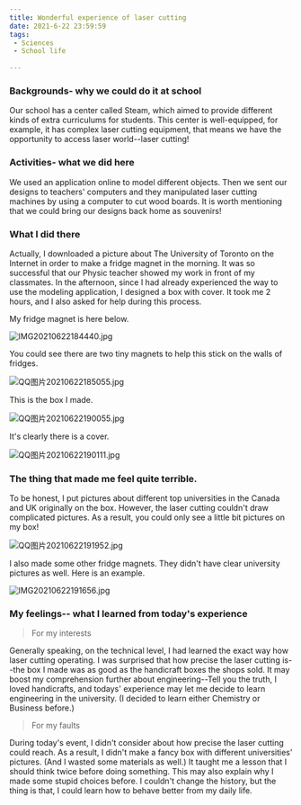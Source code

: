 ```yaml
---
title: Wonderful experience of laser cutting
date: 2021-6-22 23:59:59
tags:
 - Sciences
 - School life
 
---
```


### Backgrounds- why we could do it at school

Our school has a center called Steam, which aimed to provide different kinds of extra curriculums for students. This center is well-equipped, for example, it has complex laser cutting equipment, that means we have the opportunity to access laser world--laser cutting!

### Activities- what we did here

We used an application online to model different objects. Then we sent our designs to teachers' computers and they manipulated laser cutting machines by using a computer to cut wood boards. It is worth mentioning that we could bring our designs back home as souvenirs!

### What I did there

 Actually, I downloaded a picture about The University of Toronto on the Internet in order to make a fridge magnet in the morning. It was so successful that our Physic teacher showed my work in front of my classmates. In the afternoon, since I had already experienced the way to use the modeling application, I designed a box with cover. It took me 2 hours, and I also asked for help during this process.

My fridge magnet is here below.

![IMG20210622184440.jpg](https://i.loli.net/2021/06/22/YXiwg71ICWfBprK.jpg)

You could see there are two tiny magnets to help this stick on the walls of fridges.

![QQ图片20210622185055.jpg](https://i.loli.net/2021/06/22/5oxKdktYDe4FXQC.jpg)

This is the box I made.

![QQ图片20210622190055.jpg](https://i.loli.net/2021/06/22/oU8DjPs9XTdH4nN.jpg)

It's clearly there is a cover.

![QQ图片20210622190111.jpg](https://i.loli.net/2021/06/28/gphnj4QHJGlqASZ.jpg)

### The thing that made me feel quite terrible.

To be honest, I put pictures about different top universities in the Canada and UK originally on the box. However, the laser cutting couldn't draw complicated pictures. As a result, you could only see a little bit pictures on my box!

![QQ图片20210622191952.jpg](https://i.loli.net/2021/06/22/Pu6XIUwHZQsBEtg.jpg)

I also made some other fridge magnets. They didn't have clear university pictures as well. Here is an example.

![IMG20210622191656.jpg](https://i.loli.net/2021/06/22/RHL71ntXGicPayW.jpg)

### My feelings-- what I learned from today's experience 

>For my interests

Generally speaking, on the technical level, I had learned the exact way how laser cutting operating. I was surprised that how precise the laser cutting is--the box I made was as good as the handicraft boxes the shops sold. It may boost my comprehension further about engineering--Tell you the truth, I loved handicrafts, and todays' experience may let me decide to learn engineering in the university. (I decided to learn either Chemistry or Business before.)

>For my faults

During today's event, I didn't consider about how precise the laser cutting could reach. As a result, I didn't make a fancy box with different universities' pictures. (And I wasted some materials as well.) It taught me a lesson that I should think twice before doing something. This may also explain why I made some stupid choices before. I couldn't change the history, but the thing is that, I could learn how to behave better from my daily life.
